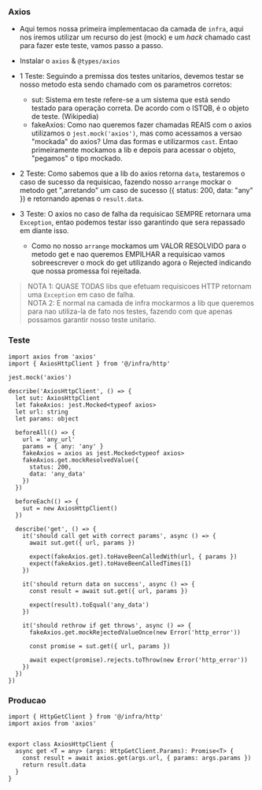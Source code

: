 ### Axios

- Aqui temos nossa primeira implementacao da camada de `infra`, aqui nos iremos utilizar um recurso do jest (mock) e um *hack* chamado cast para fazer este teste, vamos passo a passo.

- Instalar o `axios` & `@types/axios`
- 1 Teste: Seguindo a premissa dos testes unitarios, devemos testar se nosso metodo esta sendo chamado com os parametros corretos:
  - sut: Sistema em teste refere-se a um sistema que está sendo testado para operação correta. De acordo com o ISTQB, é o objeto de teste. (Wikipedia)
  - fakeAxios: Como nao queremos fazer chamadas REAIS com o axios utilizamos o `jest.mock('axios')`, mas como acessamos a versao "mockada" do axios? Uma das formas e utilizarmos `cast`. Entao primeiramente mockamos a lib e depois para acessar o objeto, "pegamos" o tipo mockado.

- 2 Teste: Como sabemos que a lib do axios retorna `data`, testaremos o caso de sucesso da requisicao, fazendo nosso `arrange` mockar o metodo get ",arretando" um caso de sucesso ({ status: 200, data: "any" }) e retornando apenas o `result.data`.

- 3 Teste: O axios no caso de falha da requisicao SEMPRE retornara uma `Exception`, entao podemos testar isso garantindo que sera repassado em diante isso.
  - Como no nosso `arrange` mockamos um VALOR RESOLVIDO para o metodo get e nao queremos EMPILHAR a requisicao vamos sobreescrever o mock do get utilizando agora o Rejected indicando que nossa promessa foi rejeitada.

> NOTA 1: QUASE TODAS libs que efetuam requisicoes HTTP retornam uma `Exception` em caso de falha. <br>
> NOTA 2: E normal na camada de infra mockarmos a lib que queremos para nao utiliza-la de fato nos testes, fazendo com que apenas possamos garantir nosso teste unitario.

### Teste
```
import axios from 'axios'
import { AxiosHttpClient } from '@/infra/http'

jest.mock('axios')

describe('AxiosHttpClient', () => {
  let sut: AxiosHttpClient
  let fakeAxios: jest.Mocked<typeof axios>
  let url: string
  let params: object

  beforeAll(() => {
    url = 'any_url'
    params = { any: 'any' }
    fakeAxios = axios as jest.Mocked<typeof axios>
    fakeAxios.get.mockResolvedValue({
      status: 200,
      data: 'any_data'
    })
  })

  beforeEach(() => {
    sut = new AxiosHttpClient()
  })

  describe('get', () => {
    it('should call get with correct params', async () => {
      await sut.get({ url, params })

      expect(fakeAxios.get).toHaveBeenCalledWith(url, { params })
      expect(fakeAxios.get).toHaveBeenCalledTimes(1)
    })

    it('should return data on success', async () => {
      const result = await sut.get({ url, params })

      expect(result).toEqual('any_data')
    })

    it('should rethrow if get throws', async () => {
      fakeAxios.get.mockRejectedValueOnce(new Error('http_error'))

      const promise = sut.get({ url, params })

      await expect(promise).rejects.toThrow(new Error('http_error'))
    })
  })
})

```

### Producao

```
import { HttpGetClient } from '@/infra/http'
import axios from 'axios'


export class AxiosHttpClient {
  async get <T = any> (args: HttpGetClient.Params): Promise<T> {
    const result = await axios.get(args.url, { params: args.params })
    return result.data
  }
}

```
